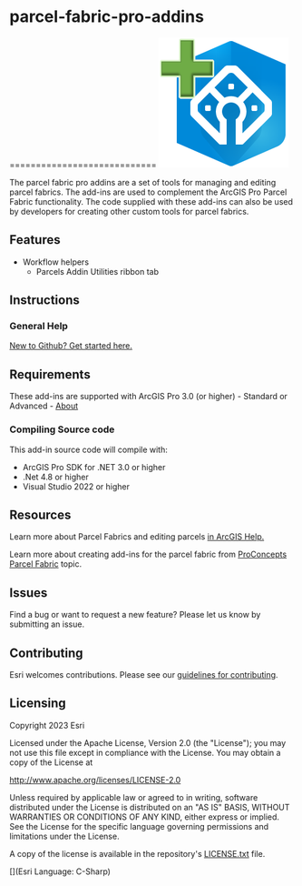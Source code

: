 # parcel-fabric-pro-addins
============================
![Image of Fabric](cul-de-sac-icon.png "Parcel Fabric Pro Addins")

The parcel fabric pro addins are a set of tools for managing and editing parcel fabrics. The add-ins are used to complement the ArcGIS Pro Parcel Fabric functionality. The code supplied with these add-ins can also be used by developers for creating other custom tools for parcel fabrics.

## Features ##
* Workflow helpers
	*  Parcels Addin Utilities ribbon tab

## Instructions
### General Help
[New to Github? Get started here.](http://htmlpreview.github.com/?https://github.com/Esri/esri.github.com/blob/master/help/esri-getting-to-know-github.html)

## Requirements
These add-ins are supported with ArcGIS Pro 3.0 (or higher) - Standard or Advanced - [About](https://www.esri.com/en-us/arcgis/products/arcgis-pro/overview)

### Compiling Source code
This add-in source code will compile with:

- ArcGIS Pro SDK for .NET 3.0 or higher
- .Net 4.8 or higher
- Visual Studio 2022 or higher


## Resources

Learn more about Parcel Fabrics and editing parcels [in ArcGIS Help.](https://pro.arcgis.com/en/pro-app/latest/help/data/parcel-editing/whatisparcelfabric.htm)

Learn more about creating add-ins for the parcel fabric from [ProConcepts Parcel Fabric](https://github.com/esri/arcgis-pro-sdk/wiki/ProConcepts-Parcel-Fabric) topic.

## Issues

Find a bug or want to request a new feature?  Please let us know by submitting an issue.

## Contributing

Esri welcomes contributions.
Please see our [guidelines for contributing](https://github.com/esri/contributing).

## Licensing

Copyright 2023 Esri

Licensed under the Apache License, Version 2.0 (the "License");
you may not use this file except in compliance with the License.
You may obtain a copy of the License at

   http://www.apache.org/licenses/LICENSE-2.0

Unless required by applicable law or agreed to in writing, software
distributed under the License is distributed on an "AS IS" BASIS,
WITHOUT WARRANTIES OR CONDITIONS OF ANY KIND, either express or implied.
See the License for the specific language governing permissions and
limitations under the License.

A copy of the license is available in the repository's
[LICENSE.txt](LICENSE.txt) file.

[](Esri Language: C-Sharp)
